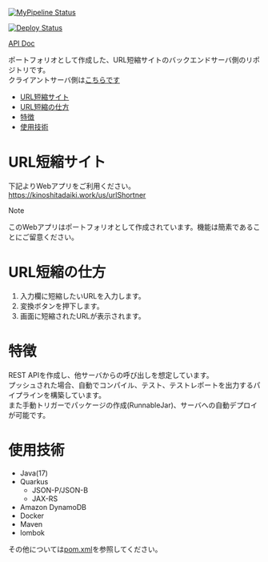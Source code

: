 [![MyPipeline Status](https://github.com/kinoshita-daiki/my-portfolio-url-shortner/actions/workflows/buildAndTest.yml/badge.svg)](https://github.com/kinoshita-daiki/my-portfolio-url-shortner/actions?query=workflow%3AMyPipeline)

[![Deploy Status](https://github.com/kinoshita-daiki/my-portfolio-url-shortner/actions/workflows/deploy.yml/badge.svg)](https://github.com/kinoshita-daiki/my-portfolio-url-shortner/actions?query=workflow%3ADeploy)

[API Doc](https://kinoshita-daiki.github.io/my-portfolio-url-shortner/)

ポートフォリオとして作成した、URL短縮サイトのバックエンドサーバ側のリポジトリです。<br>
クライアントサーバ側は[こちらです](https://github.com/kinoshita-daiki/my-portfolio-url-shortner-client)

- [URL短縮サイト](#URL短縮サイト)
- [URL短縮の仕方](#URL短縮の仕方)
- [特徴](#特徴)
- [使用技術](#使用技術)

# URL短縮サイト
下記よりWebアプリをご利用ください。<br>
https://kinoshitadaiki.work/us/urlShortner

> [!NOTE]
> このWebアプリはポートフォリオとして作成されています。機能は簡素であることにご留意ください。

# URL短縮の仕方
1. 入力欄に短縮したいURLを入力します。
2. 変換ボタンを押下します。
3. 画面に短縮されたURLが表示されます。

# 特徴
REST APIを作成し、他サーバからの呼び出しを想定しています。<br>
プッシュされた場合、自動でコンパイル、テスト、テストレポートを出力するパイプラインを構築しています。<br>
また手動トリガーでパッケージの作成(RunnableJar)、サーバへの自動デプロイが可能です。

# 使用技術
- Java(17)
- Quarkus
	- JSON-P/JSON-B
	- JAX-RS
- Amazon DynamoDB
- Docker
- Maven
- lombok

その他については[pom.xml](https://github.com/kinoshita-daiki/my-portfolio-url-shortner/blob/main/pom.xml)を参照してください。